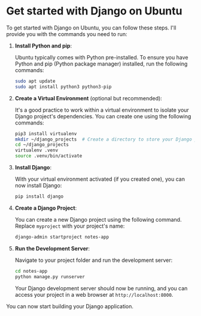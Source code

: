 # Get started with Django on Ubuntu

To get started with Django on Ubuntu, you can follow these steps. I'll provide you with the commands you need to run:

1. **Install Python and pip**:

   Ubuntu typically comes with Python pre-installed. To ensure you have Python and pip (Python package manager) installed, run the following commands:

   ```bash
   sudo apt update
   sudo apt install python3 python3-pip
   ```

2. **Create a Virtual Environment** (optional but recommended):

   It's a good practice to work within a virtual environment to isolate your Django project's dependencies. You can create one using the following commands:

   ```bash
   pip3 install virtualenv
   mkdir ~/django_projects  # Create a directory to store your Django projects
   cd ~/django_projects
   virtualenv .venv
   source .venv/bin/activate
   ```

3. **Install Django**:

   With your virtual environment activated (if you created one), you can now install Django:

   ```bash
   pip install django
   ```

4. **Create a Django Project**:

   You can create a new Django project using the following command. Replace `myproject` with your project's name:

   ```bash
   django-admin startproject notes-app
   ```

5. **Run the Development Server**:

   Navigate to your project folder and run the development server:

   ```bash
   cd notes-app
   python manage.py runserver
   ```

   Your Django development server should now be running, and you can access your project in a web browser at `http://localhost:8000`.

You can now start building your Django application.